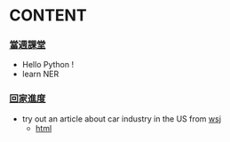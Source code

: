 # CONTENT
### [當週課堂](https://github.com/richlay/Rlanguage/tree/master/week_12/class)
- Hello Python !
- learn NER

### [回家進度](https://github.com/richlay/Rlanguage/tree/master/week_12/hw)
- try out an article about car industry in the US from [wsj](https://www.wsj.com/articles/consumer-beware-with-less-trade-comes-less-choice-1543401180?mod=djemwhatnews)
  - [html](https://richlay.github.io/Rlanguage/week_12/hw/news.html)

